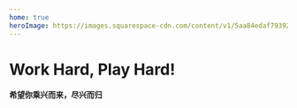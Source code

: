 ```yaml
---
home: true
heroImage: https://images.squarespace-cdn.com/content/v1/5aa84edaf793922ad7a32f48/1531012699145-IY8GR88G8LEYAFVKSNQB/AdobeStock_128680431+play.jpg?format=2500w
---
```



# Work Hard, Play Hard!

**希望你乘兴而来，尽兴而归**




